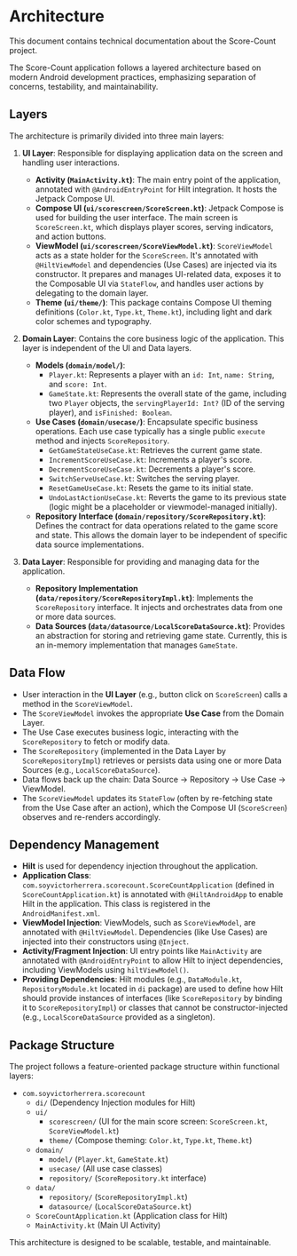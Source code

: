 # Architecture

This document contains technical documentation about the Score-Count project.

The Score-Count application follows a layered architecture based on modern Android development practices, emphasizing separation of concerns, testability, and maintainability.

## Layers

The architecture is primarily divided into three main layers:

1.  **UI Layer**: Responsible for displaying application data on the screen and handling user interactions.
    *   **Activity (`MainActivity.kt`)**: The main entry point of the application, annotated with `@AndroidEntryPoint` for Hilt integration. It hosts the Jetpack Compose UI.
    *   **Compose UI (`ui/scorescreen/ScoreScreen.kt`)**: Jetpack Compose is used for building the user interface. The main screen is `ScoreScreen.kt`, which displays player scores, serving indicators, and action buttons.
    *   **ViewModel (`ui/scorescreen/ScoreViewModel.kt`)**: `ScoreViewModel` acts as a state holder for the `ScoreScreen`. It's annotated with `@HiltViewModel` and dependencies (Use Cases) are injected via its constructor. It prepares and manages UI-related data, exposes it to the Composable UI via `StateFlow`, and handles user actions by delegating to the domain layer.
    *   **Theme (`ui/theme/`)**: This package contains Compose UI theming definitions (`Color.kt`, `Type.kt`, `Theme.kt`), including light and dark color schemes and typography.

2.  **Domain Layer**: Contains the core business logic of the application. This layer is independent of the UI and Data layers.
    *   **Models (`domain/model/`)**:
        *   `Player.kt`: Represents a player with an `id: Int`, `name: String`, and `score: Int`.
        *   `GameState.kt`: Represents the overall state of the game, including two `Player` objects, the `servingPlayerId: Int?` (ID of the serving player), and `isFinished: Boolean`.
    *   **Use Cases (`domain/usecase/`)**: Encapsulate specific business operations. Each use case typically has a single public `execute` method and injects `ScoreRepository`.
        *   `GetGameStateUseCase.kt`: Retrieves the current game state.
        *   `IncrementScoreUseCase.kt`: Increments a player's score.
        *   `DecrementScoreUseCase.kt`: Decrements a player's score.
        *   `SwitchServeUseCase.kt`: Switches the serving player.
        *   `ResetGameUseCase.kt`: Resets the game to its initial state.
        *   `UndoLastActionUseCase.kt`: Reverts the game to its previous state (logic might be a placeholder or viewmodel-managed initially).
    *   **Repository Interface (`domain/repository/ScoreRepository.kt`)**: Defines the contract for data operations related to the game score and state. This allows the domain layer to be independent of specific data source implementations.

3.  **Data Layer**: Responsible for providing and managing data for the application.
    *   **Repository Implementation (`data/repository/ScoreRepositoryImpl.kt`)**: Implements the `ScoreRepository` interface. It injects and orchestrates data from one or more data sources.
    *   **Data Sources (`data/datasource/LocalScoreDataSource.kt`)**: Provides an abstraction for storing and retrieving game state. Currently, this is an in-memory implementation that manages `GameState`.

## Data Flow

*   User interaction in the **UI Layer** (e.g., button click on `ScoreScreen`) calls a method in the `ScoreViewModel`.
*   The `ScoreViewModel` invokes the appropriate **Use Case** from the Domain Layer.
*   The Use Case executes business logic, interacting with the `ScoreRepository` to fetch or modify data.
*   The `ScoreRepository` (implemented in the Data Layer by `ScoreRepositoryImpl`) retrieves or persists data using one or more Data Sources (e.g., `LocalScoreDataSource`).
*   Data flows back up the chain: Data Source -> Repository -> Use Case -> ViewModel.
*   The `ScoreViewModel` updates its `StateFlow` (often by re-fetching state from the Use Case after an action), which the Compose UI (`ScoreScreen`) observes and re-renders accordingly.

## Dependency Management

*   **Hilt** is used for dependency injection throughout the application.
*   **Application Class**: `com.soyvictorherrera.scorecount.ScoreCountApplication` (defined in `ScoreCountApplication.kt`) is annotated with `@HiltAndroidApp` to enable Hilt in the application. This class is registered in the `AndroidManifest.xml`.
*   **ViewModel Injection**: ViewModels, such as `ScoreViewModel`, are annotated with `@HiltViewModel`. Dependencies (like Use Cases) are injected into their constructors using `@Inject`.
*   **Activity/Fragment Injection**: UI entry points like `MainActivity` are annotated with `@AndroidEntryPoint` to allow Hilt to inject dependencies, including ViewModels using `hiltViewModel()`.
*   **Providing Dependencies**: Hilt modules (e.g., `DataModule.kt`, `RepositoryModule.kt` located in `di` package) are used to define how Hilt should provide instances of interfaces (like `ScoreRepository` by binding it to `ScoreRepositoryImpl`) or classes that cannot be constructor-injected (e.g., `LocalScoreDataSource` provided as a singleton).

## Package Structure

The project follows a feature-oriented package structure within functional layers:

*   `com.soyvictorherrera.scorecount`
    *   `di/` (Dependency Injection modules for Hilt)
    *   `ui/`
        *   `scorescreen/` (UI for the main score screen: `ScoreScreen.kt`, `ScoreViewModel.kt`)
        *   `theme/` (Compose theming: `Color.kt`, `Type.kt`, `Theme.kt`)
    *   `domain/`
        *   `model/` (`Player.kt`, `GameState.kt`)
        *   `usecase/` (All use case classes)
        *   `repository/` (`ScoreRepository.kt` interface)
    *   `data/`
        *   `repository/` (`ScoreRepositoryImpl.kt`)
        *   `datasource/` (`LocalScoreDataSource.kt`)
    *   `ScoreCountApplication.kt` (Application class for Hilt)
    *   `MainActivity.kt` (Main UI Activity)

This architecture is designed to be scalable, testable, and maintainable.
